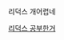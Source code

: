 리덕스 개어렵네

[리덕스 공부한거](https://velog.io/@sebanim/%EB%A6%AC%EB%8D%95%EC%8A%A4%EB%A5%BC-%EB%AC%B4%EC%8B%9C%ED%95%98%EB%A9%B4-%EC%95%88%EB%90%98%EB%8A%94-%EC%9D%B4%EC%9C%A0)
